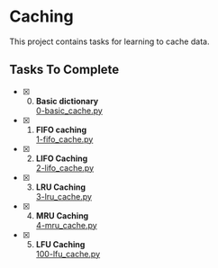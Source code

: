 # Caching

This project contains tasks for learning to cache data.

## Tasks To Complete

+ [x] 0. **Basic dictionary**<br/>[0-basic_cache.py](0-basic_cache.py) 

+ [x] 1. **FIFO caching**<br/>[1-fifo_cache.py](1-fifo_cache.py) 

+ [x] 2. **LIFO Caching**<br/>[2-lifo_cache.py](2-lifo_cache.py) 

+ [x] 3. **LRU Caching**<br/>[3-lru_cache.py](3-lru_cache.py) 

+ [x] 4. **MRU Caching**<br/>[4-mru_cache.py](4-mru_cache.py) 

+ [x] 5. **LFU Caching**<br/>[100-lfu_cache.py](100-lfu_cache.py) 